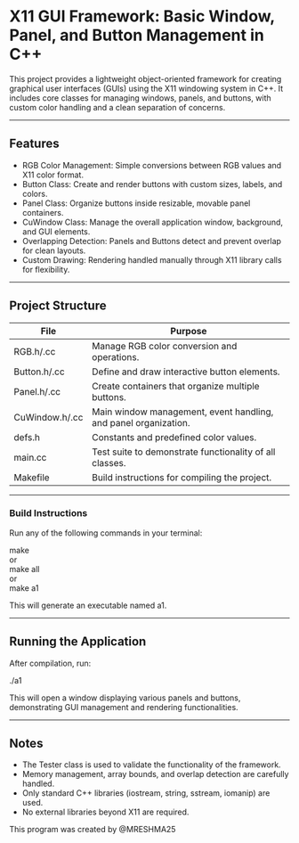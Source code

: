 # X11 GUI Framework: Basic Window, Panel, and Button Management in C++

This project provides a lightweight object-oriented framework for creating graphical user interfaces (GUIs) using the X11 windowing system in C++. It includes core classes for managing windows, panels, and buttons, with custom color handling and a clean separation of concerns.

---

## Features

- RGB Color Management: Simple conversions between RGB values and X11 color format.
- Button Class: Create and render buttons with custom sizes, labels, and colors.
- Panel Class: Organize buttons inside resizable, movable panel containers.
- CuWindow Class: Manage the overall application window, background, and GUI elements.
- Overlapping Detection: Panels and Buttons detect and prevent overlap for clean layouts.
- Custom Drawing: Rendering handled manually through X11 library calls for flexibility.

---

## Project Structure

| File              | Purpose                                                               |
| ----------------- | --------------------------------------------------------------------- |
| RGB.h/.cc         | Manage RGB color conversion and operations.                           |
| Button.h/.cc      | Define and draw interactive button elements.                          |
| Panel.h/.cc       | Create containers that organize multiple buttons.                     |
| CuWindow.h/.cc    | Main window management, event handling, and panel organization.       |
| defs.h            | Constants and predefined color values.                                |
| main.cc           | Test suite to demonstrate functionality of all classes.               |
| Makefile          | Build instructions for compiling the project.                         |


---

### Build Instructions

Run any of the following commands in your terminal:

make  
or  
make all  
or  
make a1  

This will generate an executable named a1.

---

## Running the Application

After compilation, run:

./a1  

This will open a window displaying various panels and buttons, demonstrating GUI management and rendering functionalities.

---

## Notes

- The Tester class is used to validate the functionality of the framework.
- Memory management, array bounds, and overlap detection are carefully handled.
- Only standard C++ libraries (iostream, string, sstream, iomanip) are used.
- No external libraries beyond X11 are required.
  

This program was created by @MRESHMA25
